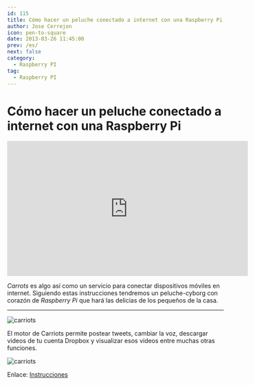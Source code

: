 ```yaml
---
id: 115
title: Cómo hacer un peluche conectado a internet con una Raspberry Pi
author: Jose Cerrejon
icon: pen-to-square
date: 2013-03-26 11:45:00
prev: /es/
next: false
category:
  - Raspberry PI
tag:
  - Raspberry PI
---
```


# Cómo hacer un peluche conectado a internet con una Raspberry Pi

<iframe width="560" height="315" src="http://www.youtube.com/embed/QBq8DtiPs8Y?rel=0" frameborder="0" allowfullscreen></iframe>

*Carrots* es algo así como un servicio para conectar dispositivos móviles en internet. Siguiendo estas instrucciones tendremos un peluche-cyborg con corazón de *Raspberry Pi* que hará las delicias de los pequeños de la casa.

- - -
![carriots](/images/carriots.jpg)

El motor de Carriots permite postear tweets, cambiar la voz, descargar videos de tu cuenta Dropbox y visualizar esos vídeos entre muchas otras funciones.

![carriots](/images/carrios_toy.jpg)

Enlace: [Instrucciones](https://www.carriots.com/community/domokun_iot_example_internet_stuffed_toy)